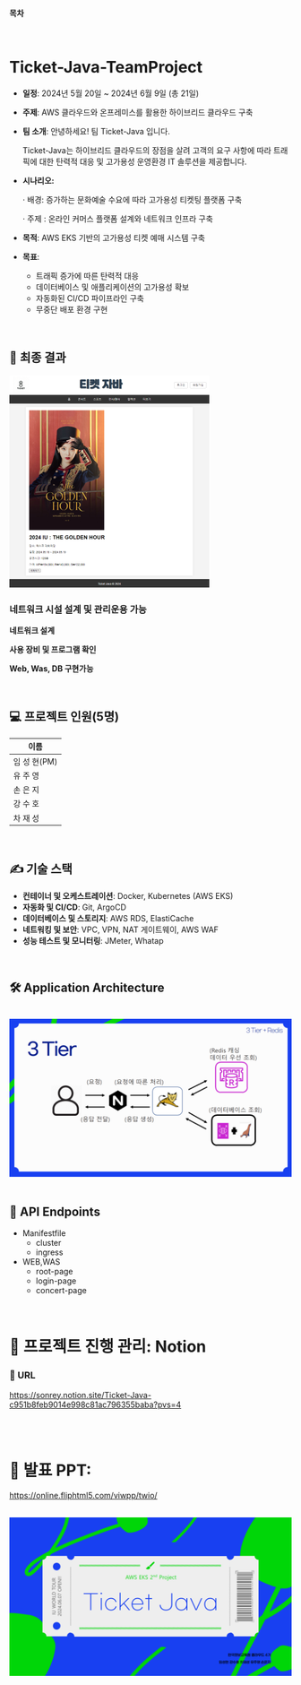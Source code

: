 **목차**

<br>

# Ticket-Java-TeamProject

- **일정**: 2024년 5월 20일 ~ 2024년 6월 9일 (총 21일)
- **주제**: AWS 클라우드와 온프레미스를 활용한 하이브리드 클라우드 구축
- **팀 소개**: 안녕하세요! 팀 Ticket-Java 입니다.
    
    Ticket-Java는 하이브리드 클라우드의 장점을 살려 고객의 요구 사항에 따라 트래픽에 대한 탄력적 대응 및 고가용성 운영환경 IT 솔루션을 제공합니다.
    
- **시나리오:**
    
     · 배경: 증가하는 문화예술 수요에 따라 고가용성 티켓팅 플랫폼 구축
    
    · 주제 : 온라인 커머스 플랫폼 설계와 네트워크 인프라 구축
    
- **목적**: AWS EKS 기반의 고가용성 티켓 예매 시스템 구축
- **목표**:
    - 트래픽 증가에 따른 탄력적 대응
    - 데이터베이스 및 애플리케이션의 고가용성 확보
    - 자동화된 CI/CD 파이프라인 구축
    - 무중단 배포 환경 구현


<br>

## 🔖 최종 결과

<img src="https://github.com/rey265/Ticketing-Java/blob/main/Ticketing-Java-main/Ticket_Java_image/home.png">


<br>


### 네트워크 시설 설계 및 관리운용 가능

**네트워크 설계**

**사용 장비 및 프로그램 확인**

**Web, Was, DB 구현가능**

<br>

## 💻 프로젝트 인원(5명)

| 이름 |
| --- |
| 임 성 현(PM) |
| 유 주 영 |
| 손 은 지 |
| 강 수 호 |
| 차 재 성 |

<br>

## ✍ 기술 스택

- **컨테이너 및 오케스트레이션**: Docker, Kubernetes (AWS EKS)
- **자동화 및 CI/CD**: Git, ArgoCD
- **데이터베이스 및 스토리지**: AWS RDS, ElastiCache
- **네트워킹 및 보안**: VPC, VPN, NAT 게이트웨이, AWS WAF
- **성능 테스트 및 모니터링**: JMeter, Whatap


<br>


## 🛠️ Application Architecture
<br>

<img src="https://github.com/rey265/Ticketing-Java/blob/main/Ticketing-Java-main/Ticket_Java_image/Application%20Architecture.png">


<br>

<br>

## 🎯 API Endpoints

- Manifestfile
    - cluster
    - ingress
- WEB,WAS
    - root-page
    - login-page
    - concert-page

<br>

# 📝 프로젝트 진행 관리: Notion

### 🔗 URL
https://sonrey.notion.site/Ticket-Java-c951b8feb9014e998c81ac796355baba?pvs=4

<img src="">

<br>

<img src="">
<br>

# 📝 발표 PPT:

https://online.fliphtml5.com/viwpp/twio/

<br>

<img src="https://github.com/rey265/Ticketing-Java/blob/main/Ticketing-Java-main/Ticket_Java_image/ppt.png">
